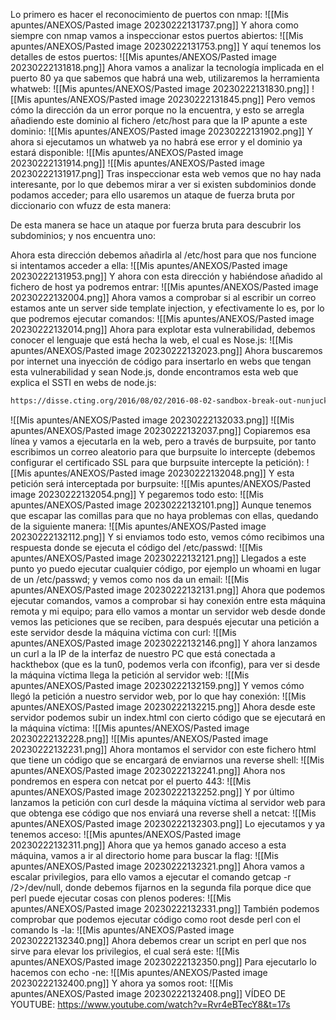 Lo primero es hacer el reconocimiento de puertos con nmap:
![[Mis apuntes/ANEXOS/Pasted image 20230222131737.png]]
Y ahora como siempre con nmap vamos a inspeccionar estos puertos abiertos:
![[Mis apuntes/ANEXOS/Pasted image 20230222131753.png]]
Y aquí tenemos los detalles de estos puertos:
![[Mis apuntes/ANEXOS/Pasted image 20230222131818.png]]
Ahora vamos a analizar la tecnología implicada en el puerto 80 ya que sabemos que habrá una web, utilizaremos la herramienta whatweb:
![[Mis apuntes/ANEXOS/Pasted image 20230222131830.png]]
![[Mis apuntes/ANEXOS/Pasted image 20230222131845.png]]
Pero vemos cómo la dirección da un error porque no la encuentra, y esto se arregla añadiendo este dominio al fichero /etc/host para que la IP apunte a este dominio:
![[Mis apuntes/ANEXOS/Pasted image 20230222131902.png]]
Y ahora si ejecutamos un whatweb ya no habrá ese error y el dominio ya estará disponible:
![[Mis apuntes/ANEXOS/Pasted image 20230222131914.png]]
![[Mis apuntes/ANEXOS/Pasted image 20230222131917.png]]
Tras inspeccionar esta web vemos que no hay nada interesante, por lo que debemos mirar a ver si existen subdominios donde podamos acceder; para ello usaremos un ataque de fuerza bruta por diccionario con wfuzz de esta manera:

De esta manera se hace un ataque por fuerza bruta para descubrir los subdominios; y nos encuentra uno:

Ahora esta dirección debemos añadirla al /etc/host para que nos funcione si intentamos acceder a ella:
![[Mis apuntes/ANEXOS/Pasted image 20230222131953.png]]
Y ahora con esta dirección y habiéndose añadido al fichero de host ya podremos entrar:
![[Mis apuntes/ANEXOS/Pasted image 20230222132004.png]]
Ahora vamos a comprobar si al escribir un correo estamos ante un server side template injection, y efectivamente lo es, por lo que podremos ejecutar comandos:
![[Mis apuntes/ANEXOS/Pasted image 20230222132014.png]]
Ahora para explotar esta vulnerabilidad, debemos conocer el lenguaje que está hecha la web, el cual es Nose.js:
![[Mis apuntes/ANEXOS/Pasted image 20230222132023.png]]
Ahora buscaremos por internet una inyección de código para insertarlo en webs que tengan esta vulnerabilidad y sean Node.js, donde encontramos esta web que explica el SSTI en webs de node.js:
```bash
https://disse.cting.org/2016/08/02/2016-08-02-sandbox-break-out-nunjucks-template-engine
```
![[Mis apuntes/ANEXOS/Pasted image 20230222132033.png]]
![[Mis apuntes/ANEXOS/Pasted image 20230222132037.png]]
Copiaremos esa línea y vamos a ejecutarla en la web, pero a través de burpsuite, por tanto escribimos un correo aleatorio para que burpsuite lo intercepte (debemos configurar el certificado SSL para que burpsuite intercepte la petición):
![[Mis apuntes/ANEXOS/Pasted image 20230222132048.png]]
Y esta petición será interceptada por burpsuite:
![[Mis apuntes/ANEXOS/Pasted image 20230222132054.png]]
Y pegaremos todo esto:
![[Mis apuntes/ANEXOS/Pasted image 20230222132101.png]]
Aunque tenemos que escapar las comillas para que no haya problemas con ellas, quedando de la siguiente manera:
![[Mis apuntes/ANEXOS/Pasted image 20230222132112.png]]
Y si enviamos todo esto, vemos cómo recibimos una respuesta donde se ejecuta el código del /etc/passwd:
![[Mis apuntes/ANEXOS/Pasted image 20230222132121.png]]
Llegados a este punto yo puedo ejecutar cualquier código, por ejemplo un whoami en lugar de un /etc/passwd; y vemos como nos da un email:
![[Mis apuntes/ANEXOS/Pasted image 20230222132131.png]]
Ahora que podemos ejecutar comandos, vamos a comprobar si hay conexión entre esta máquina remota y mi equipo; para ello vamos a montar un servidor web desde donde vemos las peticiones que se reciben, para después ejecutar una petición a este servidor desde la máquina víctima con curl:
![[Mis apuntes/ANEXOS/Pasted image 20230222132146.png]]
Y ahora lanzamos un curl a la IP de la interfaz de nuestro PC que está conectada a hackthebox (que es la tun0, podemos verla con ifconfig), para ver si desde la máquina víctima llega la petición al servidor web:
![[Mis apuntes/ANEXOS/Pasted image 20230222132159.png]]
Y vemos cómo llegó la petición a nuestro servidor web, por lo que hay conexión:
![[Mis apuntes/ANEXOS/Pasted image 20230222132215.png]]
Ahora desde este servidor podemos subir un index.html con cierto código que se ejecutará en la máquina víctima:
![[Mis apuntes/ANEXOS/Pasted image 20230222132228.png]]
![[Mis apuntes/ANEXOS/Pasted image 20230222132231.png]]
Ahora montamos el servidor con este fichero html que tiene un código que se encargará de enviarnos una reverse shell:
![[Mis apuntes/ANEXOS/Pasted image 20230222132241.png]]
Ahora nos pondremos en espera con netcat por el puerto 443:
![[Mis apuntes/ANEXOS/Pasted image 20230222132252.png]]
Y por último lanzamos la petición con curl desde la máquina víctima al servidor web para que obtenga ese código que nos enviará una reverse shell a netcat:
![[Mis apuntes/ANEXOS/Pasted image 20230222132303.png]]
Lo ejecutamos y ya tenemos acceso:
![[Mis apuntes/ANEXOS/Pasted image 20230222132311.png]]
Ahora que ya hemos ganado acceso a esta máquina, vamos a ir al directorio home para buscar la flag:
![[Mis apuntes/ANEXOS/Pasted image 20230222132321.png]]
Ahora vamos a escalar privilegios, para ello vamos a ejecutar el comando getcap -r /2>/dev/null, donde debemos fijarnos en la segunda fila porque dice que perl puede ejecutar cosas con plenos poderes:
![[Mis apuntes/ANEXOS/Pasted image 20230222132331.png]]
También podemos comprobar que podemos ejecutar código como root desde perl con el comando ls -la:
![[Mis apuntes/ANEXOS/Pasted image 20230222132340.png]]
Ahora debemos crear un script en perl que nos sirve para elevar los privilegios, el cual será este:
![[Mis apuntes/ANEXOS/Pasted image 20230222132350.png]]
Para ejecutarlo lo hacemos con echo -ne:
![[Mis apuntes/ANEXOS/Pasted image 20230222132400.png]]
Y ahora ya somos root:
![[Mis apuntes/ANEXOS/Pasted image 20230222132408.png]]
VÍDEO DE YOUTUBE:
https://www.youtube.com/watch?v=Rvr4eBTecY8&t=17s
